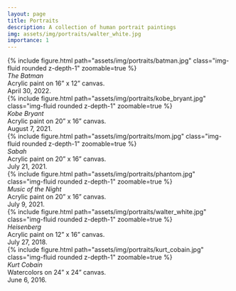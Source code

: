 ```yaml
---
layout: page
title: Portraits
description: A collection of human portrait paintings
img: assets/img/portraits/walter_white.jpg
importance: 1
---
```


<div class="row mt-3">
    <div class="col-sm mt-3 mt-md-0">
        {% include figure.html path="assets/img/portraits/batman.jpg" class="img-fluid rounded z-depth-1" zoomable=true %}
        <div class="caption">
            <em>The Batman</em><br/>
            Acrylic paint on 16” x 12” canvas.<br/>
            April 30, 2022.
        </div>
    </div>
    <div class="col-sm mt-3 mt-md-0">
        {% include figure.html path="assets/img/portraits/kobe_bryant.jpg" class="img-fluid rounded z-depth-1" zoomable=true %}
        <div class="caption">
            <em>Kobe Bryant</em><br/>
            Acrylic paint on 20” x 16” canvas.<br/>
            August 7, 2021.
        </div>
    </div>
    <div class="col-sm mt-3 mt-md-0">
        {% include figure.html path="assets/img/portraits/mom.jpg" class="img-fluid rounded z-depth-1" zoomable=true %}
        <div class="caption">
            <em>Sabah</em><br/>
            Acrylic paint on 20” x 16” canvas.<br/>
            July 21, 2021.
        </div>
    </div>
</div>
<div class="row mt-3">
    <div class="col-sm mt-3 mt-md-0">
        {% include figure.html path="assets/img/portraits/phantom.jpg" class="img-fluid rounded z-depth-1" zoomable=true %}
        <div class="caption">
            <em>Music of the Night</em><br/>
            Acrylic paint on 20” x 16” canvas.<br/>
            July 9, 2021.
        </div>
    </div>
    <div class="col-sm mt-3 mt-md-0">
        {% include figure.html path="assets/img/portraits/walter_white.jpg" class="img-fluid rounded z-depth-1" zoomable=true %}
        <div class="caption">
            <em>Heisenberg</em><br/>
            Acrylic paint on 12” x 16” canvas.<br/>
            July 27, 2018.
        </div>
    </div>
    <div class="col-sm mt-3 mt-md-0">
        {% include figure.html path="assets/img/portraits/kurt_cobain.jpg" class="img-fluid rounded z-depth-1" zoomable=true %}
        <div class="caption">
            <em>Kurt Cobain</em><br/>
            Watercolors on 24” x 24” canvas.<br/>
            June 6, 2016.
        </div>
    </div>
</div>